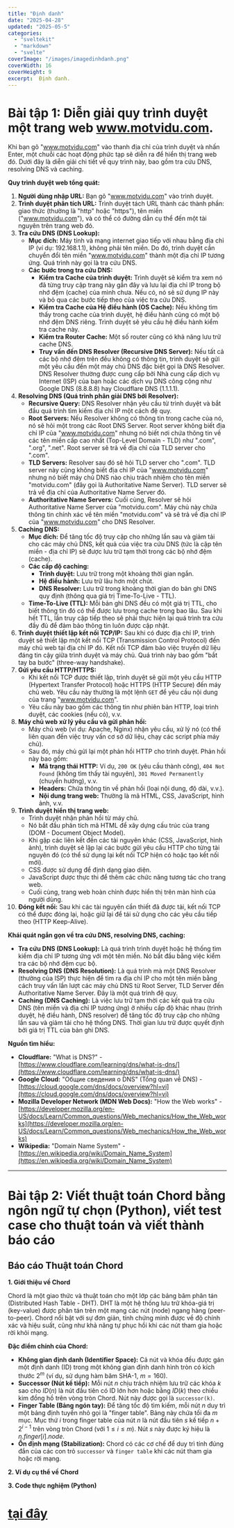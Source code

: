 ```yaml
---
title: "Định danh"
date: "2025-04-28"
updated: "2025-05-5"
categories:
  - "sveltekit"
  - "markdown"
  - "svelte"
coverImage: "/images/imagedinhdanh.png"
coverWidth: 16
coverHeight: 9
excerpt:  Định danh.
---
```







# Bài tập 1: Diễn giải quy trình duyệt một trang web www.motvidu.com.

Khi bạn gõ "www.motvidu.com" vào thanh địa chỉ của trình duyệt và nhấn Enter, một chuỗi các hoạt động phức tạp sẽ diễn ra để hiển thị trang web đó. Dưới đây là diễn giải chi tiết về quy trình này, bao gồm tra cứu DNS, resolving DNS và caching.

**Quy trình duyệt web tổng quát:**

1.  **Người dùng nhập URL:** Bạn gõ "www.motvidu.com" vào trình duyệt.
2.  **Trình duyệt phân tích URL:** Trình duyệt tách URL thành các thành phần: giao thức (thường là "http" hoặc "https"), tên miền ("www.motvidu.com"), và có thể có đường dẫn cụ thể đến một tài nguyên trên trang web đó.
3.  **Tra cứu DNS (DNS Lookup):**
    * **Mục đích:** Máy tính và mạng internet giao tiếp với nhau bằng địa chỉ IP (ví dụ: 192.168.1.1), không phải tên miền. Do đó, trình duyệt cần chuyển đổi tên miền "www.motvidu.com" thành một địa chỉ IP tương ứng. Quá trình này gọi là tra cứu DNS.
    * **Các bước trong tra cứu DNS:**
        * **Kiểm tra Cache của trình duyệt:** Trình duyệt sẽ kiểm tra xem nó đã từng truy cập trang này gần đây và lưu lại địa chỉ IP trong bộ nhớ đệm (cache) của mình chưa. Nếu có, nó sẽ sử dụng IP này và bỏ qua các bước tiếp theo của việc tra cứu DNS.
        * **Kiểm tra Cache của Hệ điều hành (OS Cache):** Nếu không tìm thấy trong cache của trình duyệt, hệ điều hành cũng có một bộ nhớ đệm DNS riêng. Trình duyệt sẽ yêu cầu hệ điều hành kiểm tra cache này.
        * **Kiểm tra Router Cache:** Một số router cũng có khả năng lưu trữ cache DNS.
        * **Truy vấn đến DNS Resolver (Recursive DNS Server):** Nếu tất cả các bộ nhớ đệm trên đều không có thông tin, trình duyệt sẽ gửi một yêu cầu đến một máy chủ DNS đặc biệt gọi là DNS Resolver. DNS Resolver thường được cung cấp bởi Nhà cung cấp dịch vụ Internet (ISP) của bạn hoặc các dịch vụ DNS công cộng như Google DNS (8.8.8.8) hay Cloudflare DNS (1.1.1.1).
4.  **Resolving DNS (Quá trình phân giải DNS bởi Resolver):**
    * **Recursive Query:** DNS Resolver nhận yêu cầu từ trình duyệt và bắt đầu quá trình tìm kiếm địa chỉ IP một cách đệ quy.
    * **Root Servers:** Nếu Resolver không có thông tin trong cache của nó, nó sẽ hỏi một trong các Root DNS Server. Root server không biết địa chỉ IP của "www.motvidu.com" nhưng nó biết nơi chứa thông tin về các tên miền cấp cao nhất (Top-Level Domain - TLD) như ".com", ".org", ".net". Root server sẽ trả về địa chỉ của TLD server cho ".com".
    * **TLD Servers:** Resolver sau đó sẽ hỏi TLD server cho ".com". TLD server này cũng không biết địa chỉ IP của "www.motvidu.com" nhưng nó biết máy chủ DNS nào chịu trách nhiệm cho tên miền "motvidu.com" (đây gọi là Authoritative Name Server). TLD server sẽ trả về địa chỉ của Authoritative Name Server đó.
    * **Authoritative Name Servers:** Cuối cùng, Resolver sẽ hỏi Authoritative Name Server của "motvidu.com". Máy chủ này chứa thông tin chính xác về tên miền "motvidu.com" và sẽ trả về địa chỉ IP của "www.motvidu.com" cho DNS Resolver.
5.  **Caching DNS:**
    * **Mục đích:** Để tăng tốc độ truy cập cho những lần sau và giảm tải cho các máy chủ DNS, kết quả của việc tra cứu DNS (tức là cặp tên miền - địa chỉ IP) sẽ được lưu trữ tạm thời trong các bộ nhớ đệm (cache).
    * **Các cấp độ caching:**
        * **Trình duyệt:** Lưu trữ trong một khoảng thời gian ngắn.
        * **Hệ điều hành:** Lưu trữ lâu hơn một chút.
        * **DNS Resolver:** Lưu trữ trong khoảng thời gian do bản ghi DNS quy định (thông qua giá trị Time-To-Live - TTL).
    * **Time-To-Live (TTL):** Mỗi bản ghi DNS đều có một giá trị TTL, cho biết thông tin đó có thể được lưu trong cache trong bao lâu. Sau khi hết TTL, lần truy cập tiếp theo sẽ phải thực hiện lại quá trình tra cứu đầy đủ để đảm bảo thông tin luôn được cập nhật.
6.  **Trình duyệt thiết lập kết nối TCP/IP:** Sau khi có được địa chỉ IP, trình duyệt sẽ thiết lập một kết nối TCP (Transmission Control Protocol) đến máy chủ web tại địa chỉ IP đó. Kết nối TCP đảm bảo việc truyền dữ liệu đáng tin cậy giữa trình duyệt và máy chủ. Quá trình này bao gồm "bắt tay ba bước" (three-way handshake).
7.  **Gửi yêu cầu HTTP/HTTPS:**
    * Khi kết nối TCP được thiết lập, trình duyệt sẽ gửi một yêu cầu HTTP (Hypertext Transfer Protocol) hoặc HTTPS (HTTP Secure) đến máy chủ web. Yêu cầu này thường là một lệnh `GET` để yêu cầu nội dung của trang "www.motvidu.com".
    * Yêu cầu này bao gồm các thông tin như phiên bản HTTP, loại trình duyệt, các cookies (nếu có), v.v.
8.  **Máy chủ web xử lý yêu cầu và gửi phản hồi:**
    * Máy chủ web (ví dụ: Apache, Nginx) nhận yêu cầu, xử lý nó (có thể liên quan đến việc truy vấn cơ sở dữ liệu, chạy các script phía máy chủ).
    * Sau đó, máy chủ gửi lại một phản hồi HTTP cho trình duyệt. Phản hồi này bao gồm:
        * **Mã trạng thái HTTP:** Ví dụ, `200 OK` (yêu cầu thành công), `404 Not Found` (không tìm thấy tài nguyên), `301 Moved Permanently` (chuyển hướng), v.v.
        * **Headers:** Chứa thông tin về phản hồi (loại nội dung, độ dài, v.v.).
        * **Nội dung trang web:** Thường là mã HTML, CSS, JavaScript, hình ảnh, v.v.
9.  **Trình duyệt hiển thị trang web:**
    * Trình duyệt nhận phản hồi từ máy chủ.
    * Nó bắt đầu phân tích mã HTML để xây dựng cấu trúc của trang (DOM - Document Object Model).
    * Khi gặp các liên kết đến các tài nguyên khác (CSS, JavaScript, hình ảnh), trình duyệt sẽ lặp lại các bước gửi yêu cầu HTTP cho từng tài nguyên đó (có thể sử dụng lại kết nối TCP hiện có hoặc tạo kết nối mới).
    * CSS được sử dụng để định dạng giao diện.
    * JavaScript được thực thi để thêm các chức năng tương tác cho trang web.
    * Cuối cùng, trang web hoàn chỉnh được hiển thị trên màn hình của người dùng.
10. **Đóng kết nối:** Sau khi các tài nguyên cần thiết đã được tải, kết nối TCP có thể được đóng lại, hoặc giữ lại để tái sử dụng cho các yêu cầu tiếp theo (HTTP Keep-Alive).

**Khái quát ngắn gọn về tra cứu DNS, resolving DNS, caching:**

* **Tra cứu DNS (DNS Lookup):** Là quá trình trình duyệt hoặc hệ thống tìm kiếm địa chỉ IP tương ứng với một tên miền. Nó bắt đầu bằng việc kiểm tra các bộ nhớ đệm cục bộ.
* **Resolving DNS (DNS Resolution):** Là quá trình mà một DNS Resolver (thường của ISP) thực hiện để tìm ra địa chỉ IP cho một tên miền bằng cách truy vấn lần lượt các máy chủ DNS từ Root Server, TLD Server đến Authoritative Name Server. Đây là một quá trình đệ quy.
* **Caching (DNS Caching):** Là việc lưu trữ tạm thời các kết quả tra cứu DNS (tên miền và địa chỉ IP tương ứng) ở nhiều cấp độ khác nhau (trình duyệt, hệ điều hành, DNS resolver) để tăng tốc độ truy cập cho những lần sau và giảm tải cho hệ thống DNS. Thời gian lưu trữ được quyết định bởi giá trị TTL của bản ghi DNS.

**Nguồn tìm hiểu:**

* **Cloudflare:** "What is DNS?" - [https://www.cloudflare.com/learning/dns/what-is-dns/](https://www.cloudflare.com/learning/dns/what-is-dns/)
* **Google Cloud:** "Общие сведения о DNS" (Tổng quan về DNS) - [https://cloud.google.com/dns/docs/overview?hl=vi](https://cloud.google.com/dns/docs/overview?hl=vi)
* **Mozilla Developer Network (MDN Web Docs):** "How the Web works" - [https://developer.mozilla.org/en-US/docs/Learn/Common_questions/Web_mechanics/How_the_Web_works](https://developer.mozilla.org/en-US/docs/Learn/Common_questions/Web_mechanics/How_the_Web_works)
* **Wikipedia:** "Domain Name System" - [https://en.wikipedia.org/wiki/Domain_Name_System](https://en.wikipedia.org/wiki/Domain_Name_System)

---

# Bài tập 2: Viết thuật toán Chord bằng ngôn ngữ tự chọn (Python), viết test case cho thuật toán và viết thành báo cáo

## Báo cáo Thuật toán Chord

**1. Giới thiệu về Chord**

Chord là một giao thức và thuật toán cho một lớp các bảng băm phân tán (Distributed Hash Table - DHT). DHT là một hệ thống lưu trữ khóa-giá trị (key-value) được phân tán trên một mạng các nút (node) ngang hàng (peer-to-peer). Chord nổi bật với sự đơn giản, tính chứng minh được về độ chính xác và hiệu suất, cũng như khả năng tự phục hồi khi các nút tham gia hoặc rời khỏi mạng.

**Đặc điểm chính của Chord:**

* **Không gian định danh (Identifier Space):** Cả nút và khóa đều được gán một định danh (ID) trong một không gian định danh hình tròn có kích thước $2^m$ (ví dụ, sử dụng hàm băm SHA-1, $m=160$).
* **Successor (Nút kế tiếp):** Mỗi nút $n$ chịu trách nhiệm lưu trữ các khóa $k$ sao cho $ID(n)$ là nút đầu tiên có ID lớn hơn hoặc bằng $ID(k)$ theo chiều kim đồng hồ trên vòng tròn Chord. Nút này được gọi là `successor(k)`.
* **Finger Table (Bảng ngón tay):** Để tăng tốc độ tìm kiếm, mỗi nút $n$ duy trì một bảng định tuyến nhỏ gọi là "finger table". Bảng này chứa tối đa $m$ mục. Mục thứ $i$ trong finger table của nút $n$ là nút đầu tiên $s$ kế tiếp $n + 2^{i-1}$ trên vòng tròn Chord (với $1 \le i \le m$). Nút $s$ này được ký hiệu là $n.finger[i].node$.
* **Ổn định mạng (Stabilization):** Chord có các cơ chế để duy trì tính đúng đắn của các con trỏ `successor` và `finger table` khi các nút tham gia hoặc rời mạng.

**2. Ví dụ cụ thể về Chord**


**3. Code thực nghiệm (Python)**

# [tại đây](https://github.com/namnguyenit/Smart_Park)